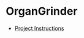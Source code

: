 # OrganGrinder

- [Project Instructions][p-i]

[p-i]: https://github.com/appacademy/react-flux-curriculum/blob/master/projects/w7d3_organ.md
